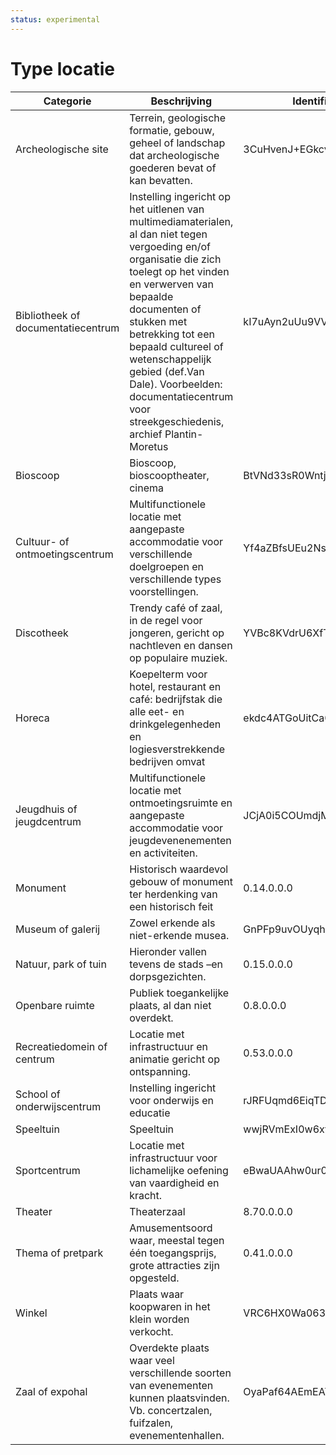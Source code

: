 ```yaml
---
status: experimental
---
```


# Type locatie

| Categorie | Beschrijving | Identifier |
| --- | --- | --- |
| Archeologische site | Terrein, geologische formatie, gebouw, geheel of landschap dat archeologische goederen bevat of kan bevatten. | 3CuHvenJ+EGkcvhXLg9Ykg |
| Bibliotheek of documentatiecentrum | Instelling ingericht op het uitlenen van multimediamaterialen, al dan niet tegen vergoeding en/of organisatie die zich toelegt op het vinden en verwerven van bepaalde documenten of stukken met betrekking tot een bepaald cultureel of wetenschappelijk gebied (def.Van Dale). Voorbeelden: documentatiecentrum voor streekgeschiedenis, archief Plantin-Moretus | kI7uAyn2uUu9VV6Z3uWZTA |
| Bioscoop | Bioscoop, bioscooptheater, cinema | BtVNd33sR0WntjALVbyp3w |
| Cultuur- of ontmoetingscentrum | Multifunctionele locatie met aangepaste accommodatie voor verschillende doelgroepen en verschillende types voorstellingen. | Yf4aZBfsUEu2NsQqsprngw |
| Discotheek | Trendy café of zaal, in de regel voor jongeren, gericht op nachtleven en dansen op populaire muziek. | YVBc8KVdrU6XfTNvhMYUpg |
| Horeca | Koepelterm voor hotel, restaurant en café: bedrijfstak die alle eet- en drinkgelegenheden en logiesverstrekkende bedrijven omvat | ekdc4ATGoUitCa0e6me6xA |
| Jeugdhuis of jeugdcentrum | Multifunctionele locatie met ontmoetingsruimte en aangepaste accommodatie voor jeugdevenenementen en activiteiten. | JCjA0i5COUmdjMwcyjNAFA |
| Monument | Historisch waardevol gebouw of monument ter herdenking van een historisch feit | 0.14.0.0.0 |
| Museum of galerij | Zowel erkende als niet-erkende musea. | GnPFp9uvOUyqhOckIFMKmg |
| Natuur, park of tuin | Hieronder vallen tevens de stads –en dorpsgezichten. | 0.15.0.0.0 |
| Openbare ruimte | Publiek toegankelijke plaats, al dan niet overdekt. | 0.8.0.0.0 |
| Recreatiedomein of centrum | Locatie met infrastructuur en animatie gericht op ontspanning. | 0.53.0.0.0 |
| School of onderwijscentrum | Instelling ingericht voor onderwijs en educatie | rJRFUqmd6EiqTD4c7HS90w |
| Speeltuin | Speeltuin | wwjRVmExI0w6xfQwT1KWpx |
| Sportcentrum | Locatie met infrastructuur voor lichamelijke oefening van vaardigheid en kracht. | eBwaUAAhw0ur0Z02i5ttnw |
| Theater | Theaterzaal | 8.70.0.0.0 |
| Thema of pretpark | Amusementsoord waar, meestal tegen één toegangsprijs, grote attracties zijn opgesteld. | 0.41.0.0.0 |
| Winkel | Plaats waar koopwaren in het klein worden verkocht. | VRC6HX0Wa063sq98G5ciqw |
| Zaal of expohal | Overdekte plaats waar veel verschillende soorten van evenementen kunnen plaatsvinden. Vb. concertzalen, fuifzalen, evenementenhallen. | OyaPaf64AEmEAYXHeLMAtA |


